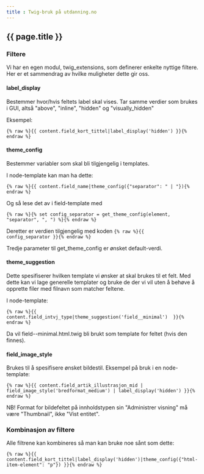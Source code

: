 ```yaml
---
title : Twig-bruk på utdanning.no
---
```


## {{ page.title }}

### Filtere

Vi har en egen modul, twig_extensions, som definerer enkelte nyttige filtere. Her er et sammendrag av hvilke muligheter dette gir oss.


#### label_display

Bestemmer hvor/hvis feltets label skal vises. Tar samme verdier som brukes i GUI, altså "above", "inline", "hidden" og "visually_hidden"

Eksempel:

    {% raw %}{{ content.field_kort_tittel|label_display('hidden') }}{% endraw %}


#### theme_config

Bestemmer variabler som skal bli tilgjengelig i templates.

I node-template kan man ha dette:

    {% raw %}{{ content.field_name|theme_config({"separator": " | "}){% endraw %}

Og så lese det av i field-template med 

    {% raw %}{% set config_separator = get_theme_config(element, "separator", ", ") %}{% endraw %}

Deretter er verdien tilgjengelig med koden <code>{% raw %}{{ config_separator }}{% endraw %}</code>

Tredje parameter til get_theme_config er ønsket default-verdi.

#### theme_suggestion

Dette spesifiserer hvilken template vi ønsker at skal brukes til et felt. Med dette kan vi lage generelle templater og bruke de der vi vil uten
å behøve å opprette filer med filnavn som matcher feltene.

I node-template:

    {% raw %}{{ content.field_intvj_type|theme_suggestion('field__minimal')  }}{% endraw %}

Da vil field--minimal.html.twig bli brukt som template for feltet (hvis den finnes).


#### field_image_style

Brukes til å spesifisere ønsket bildestil. Eksempel på bruk i en node-template:

    {% raw %}{{ content.field_artik_illustrasjon_mid | field_image_style('bredformat_medium') | label_display('hidden') }}{% endraw %}

NB! Format for bildefeltet på innholdstypen sin "Administrer visning" må være "Thumbnail", ikke "Vist entitet".


### Kombinasjon av filtere

Alle filtrene kan kombineres så man kan bruke noe sånt som dette:

    {% raw %}{{ content.field_kort_tittel|label_display('hidden')|theme_config({"html-item-element": "p"}) }}{% endraw %}
